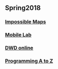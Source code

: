 ## Spring2018

### [Impossible Maps](https://ellacyt.github.io/ImpossibleMaps/)

### [Mobile Lab](https://ellacyt.github.io/mobilelab/)

### [DWD online](https://ellacyt.github.io/DWD_online/)

### [Programming A to Z](https://ellacyt.github.io/ProgrammingAtoZ/)
